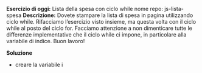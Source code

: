 **Esercizio di oggi:** Lista della spesa con ciclo while
nome repo: js-lista-spesa
**Descrizione:**
Dovete stampare la lista di spesa in pagina utilizzando ciclo while.
Rifacciamo l’esercizio visto insieme, ma questa volta con il ciclo while al posto del ciclo for. Facciamo attenzione a non dimenticare tutte le differenze implementative che il ciclo while ci impone, in particolare alla variabile di indice.
Buon lavoro!

**Soluzione**
- creare la variabile i
```

```